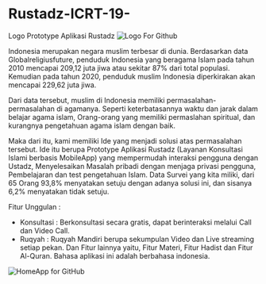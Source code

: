 # Rustadz-ICRT-19-
Logo Prototype Aplikasi Rustadz
![Logo For Github](https://user-images.githubusercontent.com/57170834/106292080-02aa0e80-627f-11eb-8e51-47ff685feff6.png)

Indonesia merupakan negara muslim terbesar di dunia. Berdasarkan data Globalreligiusfuture, penduduk Indonesia yang beragama Islam pada tahun 2010 mencapai 209,12 juta jiwa atau sekitar 87% dari total populasi. Kemudian pada tahun 2020, penduduk muslim Indonesia diperkirakan akan mencapai 229,62 juta jiwa.

Dari data tersebut, muslim di Indonesia memiliki permasalahan-permasalahan di agamanya. Seperti keterbatasannya waktu dan jarak dalam belajar agama islam, Orang-orang yang memiliki permaslahan spiritual, dan kurangnya pengetahuan agama islam dengan baik.

Maka dari itu, kami memiliki Ide yang menjadi solusi atas permasalahan tersebut. Ide itu berupa Prototype Aplikasi Rustadz (Layanan Konsultasi Islami berbasis MobileApp) yang mempermudah interaksi pengguna dengan Ustadz, Menyelesaikan Masalah pribadi dengan menjaga privasi pengguna, Pembelajaran dan test pengetahuan Islam.
Data Survei yang kita miliki, dari 65 Orang 93,8% menyatakan setuju dengan adanya solusi ini, dan sisanya 6,2% menyatakan tidak setuju.

Fitur Unggulan :
- Konsultasi : Berkonsultasi secara gratis, dapat berinteraksi melalui Call dan Video Call.
- Ruqyah : Ruqyah Mandiri berupa sekumpulan Video dan Live streaming setiap pekan.
Dan Fitur lainnya yaitu, Fitur Materi, Fitur Hadist dan Fitur Al-Quran.
Bahasa aplikasi ini adalah berbahasa indonesia.

![HomeApp for GitHub](https://user-images.githubusercontent.com/57170834/106291355-1acd5e00-627e-11eb-8d65-917cbf7f2000.png)
